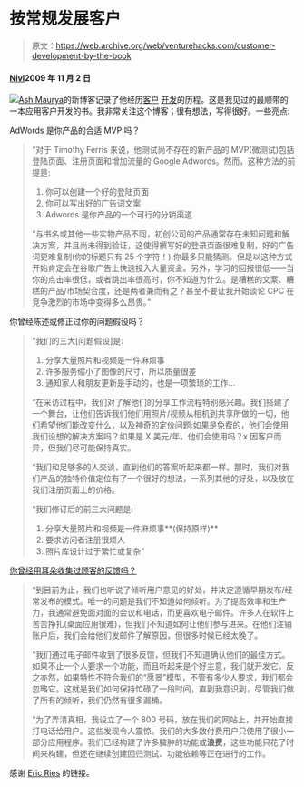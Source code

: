 # 按常规发展客户

> 原文：<https://web.archive.org/web/venturehacks.com/customer-development-by-the-book>

#### [Nivi](/web/20221006032211/https://venturehacks.com/about)2009 年 11 月 2 日

[![](img/51aa48358e4aea0a49a36327c3de63f8.png)](https://web.archive.org/web/20221006032211/http://www.ashmaurya.com/)[Ash Maurya](https://web.archive.org/web/20221006032211/http://www.ashmaurya.com/)的新博客记录了他经历[客户](https://web.archive.org/web/20221006032211/http://www.startuplessonslearned.com/2008/11/what-is-customer-development.html) [开发](https://web.archive.org/web/20221006032211/http://steveblank.com/)的历程。这是我见过的最顺带的一本应用客户开发的书。我非常关注这个博客；很有想法，写得很好。一些亮点:

AdWords 是你产品的合适 MVP 吗？

> “对于 Timothy Ferris 来说，他测试尚不存在的新产品的 MVP(微测试)包括登陆页面、注册页面和增加流量的 Google Adwords。然而，这种方法的前提是:
> 
> 1.  你可以创建一个好的登陆页面
> 2.  你可以写出好的广告词文案
> 3.  Adwords 是你产品的一个可行的分销渠道
> 
> “与书名或其他一些实物产品不同，初创公司的产品通常存在未知问题和解决方案，并且尚未得到验证，这使得撰写好的登录页面很难复制，好的广告词更难复制(你的标题只有 25 个字符！).你最多只能猜测。但是以这种方式开始肯定会在谷歌广告上快速投入大量资金。另外，学习的回报很低——当你的点击率很低，或者跳出率很高时，你不知道为什么。是糟糕的文案、糟糕的产品/市场契合度，还是两者兼而有之？甚至不要让我开始谈论 CPC 在竞争激烈的市场中变得多么昂贵。”

你曾经陈述或修正过你的问题假设吗？

> “我们的三大[问题假设]是:
> 
> 1.  分享大量照片和视频是一件麻烦事
> 2.  许多服务缩小了图像的尺寸，所以质量很差
> 3.  通知家人和朋友更新是手动的，也是一项繁琐的工作…
> 
> “在采访过程中，我们对了解他们的分享工作流程特别感兴趣。我们搭建了一个舞台，让他们告诉我们他们用照片/视频从相机到共享所做的一切，他们希望他们能改变什么，以及神奇的定价问题:如果是免费的，他们会使用我们设想的解决方案吗？如果是 X 美元/年，他们会使用吗？x 因客户而异，但我们尽可能保持真实。
> 
> “我们和足够多的人交谈，直到他们的答案听起来都一样。那时，我们对我们产品的独特价值定位有了一个很好的想法，一系列其他的好处，以及放在我们注册页面上的价格。
> 
> “我们修订后的前三大问题是:
> 
> 1.  分享大量照片和视频是一件麻烦事**(保持原样)**
> 2.  要求访问者注册很烦人
> 3.  照片库设计过于繁忙或复杂”

[你曾经用耳朵收集过顾客的反馈吗？](https://web.archive.org/web/20221006032211/http://www.ashmaurya.com/2009/10/how-i-learnt-to-grok-customer-development/)

> “到目前为止，我们也听说了倾听用户意见的好处，并决定遵循早期发布/经常发布的模式。唯一的问题是我们不知道如何倾听。为了提高效率和生产力，我通常避免面对面的会议和电话，而更喜欢电子邮件。许多人在软件上苦苦挣扎(桌面应用很难)，但我们不知道如何让他们参与进来。在他们注销账户后，我们会给他们发邮件了解原因，但很多时候已经太晚了。
> 
> “我们通过电子邮件收到了很多反馈，但我们不知道确认他们的最佳方式。如果不止一个人要求一个功能，而且听起来是个好主意，我们就开发它。反之亦然，如果特性不符合我们的“愿景”模型，不管有多少人要求，我们都会忽略它。这就是我们如何保持忙碌了一段时间，直到我意识到，尽管我们做了所有的倾听，我们仍然有很多漏桶。
> 
> “为了弄清真相，我设立了一个 800 号码，放在我们的网站上，并开始直接打电话给用户。这些发现令人震惊。我们的大多数付费用户只使用了很小一部分应用程序。我们已经构建了许多臃肿的功能或**浪费**，这些功能只花了时间来构建，但还在继续创建回归测试、功能依赖等正在进行的工作。

感谢 [Eric Ries](https://web.archive.org/web/20221006032211/http://www.startuplessonslearned.com/) 的链接。